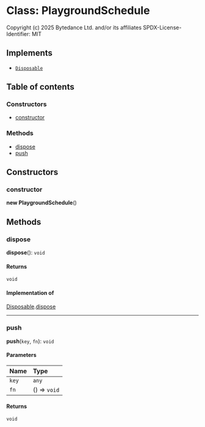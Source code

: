 # Class: PlaygroundSchedule

Copyright (c) 2025 Bytedance Ltd. and/or its affiliates
SPDX-License-Identifier: MIT

## Implements

* [`Disposable`](/en/auto-docs/free-layout-editor/interfaces/Disposable-1.md)

## Table of contents

### Constructors

* [constructor](/en/auto-docs/free-layout-editor/classes/PlaygroundSchedule.md#constructor)

### Methods

* [dispose](/en/auto-docs/free-layout-editor/classes/PlaygroundSchedule.md#dispose)
* [push](/en/auto-docs/free-layout-editor/classes/PlaygroundSchedule.md#push)

## Constructors

### constructor

**new PlaygroundSchedule**()

## Methods

### dispose

**dispose**(): `void`

#### Returns

`void`

#### Implementation of

[Disposable](/en/auto-docs/free-layout-editor/interfaces/Disposable-1.md).[dispose](/en/auto-docs/free-layout-editor/interfaces/Disposable-1.md#dispose)

***

### push

**push**(`key`, `fn`): `void`

#### Parameters

| Name | Type |
| :------ | :------ |
| `key` | `any` |
| `fn` | () => `void` |

#### Returns

`void`
